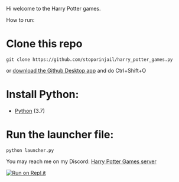 Hi welcome to the Harry Potter games.

How to run:
# Clone this repo
```
git clone https://github.com/stoporinjail/harry_potter_games.py
```
or [download the Github Desktop app](https://desktop.github.com/) and do Ctrl+Shift+O
# Install Python:
- [Python](https://www.python.org/downloads/) (3.7)

# Run the launcher file:
```
python launcher.py
```
You may reach me on my Discord: [Harry Potter Games server](https://discord.gg/BdpNrDa)

[![Run on Repl.it](https://repl.it/badge/github/stoporinjail/harry_potter_games)](https://repl.it/github/stoporinjail/harry_potter_games)
